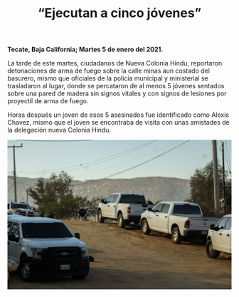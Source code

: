 ﻿---
layout: blog
title: “Ejecutan a cinco jóvenes”
Date: 2021-01-05
categories: tecate
permalink: /:categories/:title:output_ext
image: /img/cnr/2021-01-05-ejecutan-a-cinco-jovenes.jpg
alt: “ “
autor:
---


**Tecate, Baja California; Martes 5 de enero del 2021.** 


La tarde de este martes, ciudadanos de Nueva Colonia Hindu, reportaron detonaciones de arma de fuego sobre la calle minas aun costado del basurero, mismo que oficiales de la policía municipal y ministerial se trasladaron al lugar, donde se percataron de al menos 5 jóvenes sentados sobre una pared de madera sin signos vitales y con signos de lesiones por proyectil de arma de fuego.


Horas después un joven de esos 5 asesinados fue identificado como Alexis Chavez, mismo que el joven se encontraba de visita con unas amistades de la delegación nueva Colonia Hindu.

<div id="carouselExampleSlidesOnly" class="carousel slide" data-ride="carousel">
  <div class="carousel-inner">
    <div class="carousel-item active">
       <img class="d-block w-100" src="/img/cnr/2021-01-05-ejecutan-a-cinco-jovenes.jpg" loading="lazy"  alt="">
    </div>
  </div>
</div>